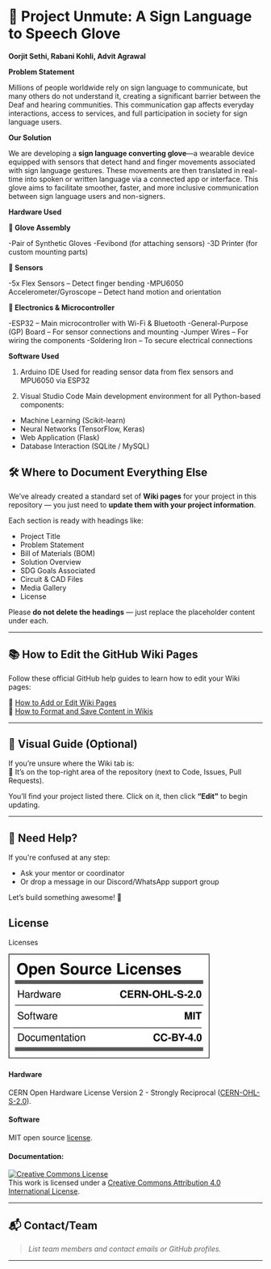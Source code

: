 # 📘 Project Unmute: A Sign Language to Speech Glove

**Oorjit Sethi, Rabani Kohli, Advit Agrawal**

**Problem Statement**

Millions of people worldwide rely on sign language to communicate, but many others do not understand it, creating a significant barrier between the Deaf and hearing communities. This communication gap affects everyday interactions, access to services, and full participation in society for sign language users.

**Our Solution**

We are developing a **sign language converting glove**—a wearable device equipped with sensors that detect hand and finger movements associated with sign language gestures. These movements are then translated in real-time into spoken or written language via a connected app or interface. This glove aims to facilitate smoother, faster, and more inclusive communication between sign language users and non-signers.


**Hardware Used**

**🧤 Glove Assembly**

-Pair of Synthetic Gloves
-Fevibond (for attaching sensors)
-3D Printer (for custom mounting parts)

**📏 Sensors**

-5x Flex Sensors – Detect finger bending
-MPU6050 Accelerometer/Gyroscope – Detect hand motion and orientation

**🔌 Electronics & Microcontroller**

-ESP32 – Main microcontroller with Wi-Fi & Bluetooth
-General-Purpose (GP) Board – For sensor connections and mounting
-Jumper Wires – For wiring the components
-Soldering Iron – To secure electrical connections


**Software Used**


1) Arduino IDE	Used for reading sensor data from flex sensors and MPU6050 via ESP32

2) Visual Studio Code	Main development environment for all Python-based components:
- Machine Learning (Scikit-learn)
- Neural Networks (TensorFlow, Keras)
- Web Application (Flask)
- Database Interaction (SQLite / MySQL)


## 🛠 Where to Document Everything Else

We’ve already created a standard set of **Wiki pages** for your project in this repository — you just need to **update them with your project information**.

Each section is ready with headings like:

- Project Title
- Problem Statement
- Bill of Materials (BOM)
- Solution Overview
- SDG Goals Associated
- Circuit & CAD Files
- Media Gallery
- License

Please **do not delete the headings** — just replace the placeholder content under each.

---

## 📚 How to Edit the GitHub Wiki Pages

Follow these official GitHub help guides to learn how to edit your Wiki pages:

🔗 [How to Add or Edit Wiki Pages](https://docs.github.com/en/communities/documenting-your-project-with-wikis/adding-or-editing-wiki-pages)  
🔗 [How to Format and Save Content in Wikis](https://docs.github.com/en/communities/documenting-your-project-with-wikis/editing-wiki-content)

---

## 📸 Visual Guide (Optional)

If you’re unsure where the Wiki tab is:  
📍 It’s on the top-right area of the repository (next to Code, Issues, Pull Requests).

You’ll find your project listed there. Click on it, then click **“Edit”** to begin updating.

---

## 🤝 Need Help?

If you're confused at any step:
- Ask your mentor or coordinator
- Or drop a message in our Discord/WhatsApp support group

Let’s build something awesome! 🚀

## License

Licenses

<a href="LICENSE.md"><img src="Images\Licenses_facts.svg" width="400" alt="Open Source Licenses Facts"/></a>

#### Hardware
CERN Open Hardware License Version 2 - Strongly Reciprocal ([CERN-OHL-S-2.0](https://spdx.org/licenses/CERN-OHL-S-2.0.html)).

#### Software
MIT open source [license](http://opensource.org/licenses/MIT).

#### Documentation:
<a rel="license" href="http://creativecommons.org/licenses/by/4.0/"><img alt="Creative Commons License" style="border-width:0" src="https://i.creativecommons.org/l/by/4.0/88x31.png" /></a><br />This work is licensed under a <a rel="license" href="http://creativecommons.org/licenses/by/4.0/">Creative Commons Attribution 4.0 International License</a>.

---

## 📬 Contact/Team

> _List team members and contact emails or GitHub profiles._

---
